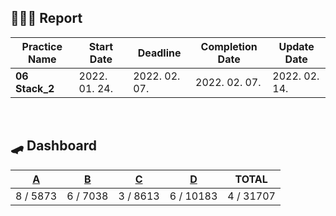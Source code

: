 ## **👨🏻‍💻 Report**

| Practice Name  | Start Date    | Deadline      | Completion Date | Update Date   |
| -------------- | ------------- | ------------- | --------------- | ------------- |
| **06 Stack_2** | 2022. 01. 24. | 2022. 02. 07. | 2022. 02. 07.   | 2022. 02. 14. |

<br/>

## **🛹 Dashboard**

| [A](https://www.acmicpc.net/problem/2493) | [B](https://www.acmicpc.net/problem/15926) | [C](https://www.acmicpc.net/problem/9935) | [D](https://www.acmicpc.net/problem/2812) | TOTAL     |
| ----------------------------------------- | ------------------------------------------ | ----------------------------------------- | ----------------------------------------- | --------- |
| 8 / 5873                                  | 6 / 7038                                   | 3 / 8613                                  | 6 / 10183                                 | 4 / 31707 |
